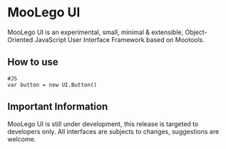 MooLego UI
==========

MooLego UI is an experimental, small, minimal & extensible, Object-Oriented JavaScript User Interface Framework based on Mootools.

How to use
----------

	#JS
	var button = new UI.Button()

Important Information
---------------------

MooLego UI is still under development, this release is targeted to developers only.
All interfaces are subjects to changes, suggestions are welcome.